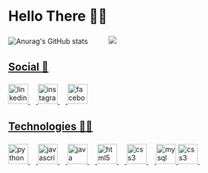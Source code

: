 <h1 align="left">Hello There 👋🧔</h1>

###

![Anurag's GitHub stats](https://github-readme-stats.vercel.app/api?username=AmilIruy&show_icons=true&theme=radical)ㅤㅤㅤ <a href="https://github.com/AmilIruy"><img src="https://raw.githubusercontent.com/AmilIruy/automatic_rewards/refs/heads/main/A.R%20Imagens/Logo/iiiv16%201.png"  />

###

<h2 align="left">Social 💬</h2>

###

<div align="left">
  <a href="https://www.linkedin.com/in/yuri-ferreira-aciole-de-lima-86417a295/"><img src="https://cdn.jsdelivr.net/gh/devicons/devicon/icons/linkedin/linkedin-original.svg" height="40" alt="linkedin logo"  />
    <img width="12" />
  <a href="https://www.instagram.com/yurifalima/?hl=en"><img src="https://skillicons.dev/icons?i=instagram" height="40" alt="instagram logo"  />
  <img width="12" />
  <a href="https://www.facebook.com/yuri.lima.50702769/"><img src="https://cdn.jsdelivr.net/gh/devicons/devicon/icons/facebook/facebook-original.svg" height="40" alt="facebook logo"  />
</div>

###

<h2 align="left">Technologies 👨‍💻</h2>

###

<div align="left">
  <img src="https://cdn.jsdelivr.net/gh/devicons/devicon/icons/python/python-original.svg" height="40" alt="python logo"  />
  <img width="12" />
  <img src="https://cdn.jsdelivr.net/gh/devicons/devicon/icons/javascript/javascript-original.svg" height="40" alt="javascript logo"  />
  <img width="12" />
  <img src="https://cdn.jsdelivr.net/gh/devicons/devicon/icons/java/java-original.svg" height="40" alt="java logo"  />
  <img width="12" />
  <img src="https://cdn.jsdelivr.net/gh/devicons/devicon/icons/html5/html5-original.svg" height="40" alt="html5 logo"  />
  <img width="12" />
  <img src="https://cdn.jsdelivr.net/gh/devicons/devicon/icons/css3/css3-original.svg" height="40" alt="css3 logo"  />
  <img width="12" />
  <img src="https://cdn.jsdelivr.net/gh/devicons/devicon/icons/mysql/mysql-original.svg" height="40" alt="mysql logo"  />
  <img src="https://cdn.jsdelivr.net/gh/devicons/devicon@latest/icons/microsoftsqlserver/microsoftsqlserver-original-wordmark.svg" height="40" alt="css3 logo"  />
  <img width="12" />
          
          
</div>



